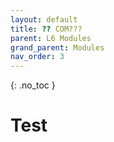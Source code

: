 ```yaml
---
layout: default
title: ?? COM???
parent: L6 Modules
grand_parent: Modules
nav_order: 3
---
```


{: .no_toc }


# Test



